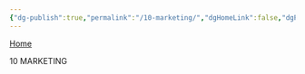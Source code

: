 ```yaml
---
{"dg-publish":true,"permalink":"/10-marketing/","dgHomeLink":false,"dgPassFrontmatter":false}
---
```


[Home](https://celsiusneo2022.netlify.app/)

10 MARKETING